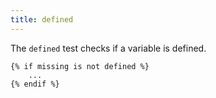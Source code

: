```yaml
---
title: defined
---
```


The `defined` test checks if a variable is defined.

```twig
{% if missing is not defined %}
	...
{% endif %}
```